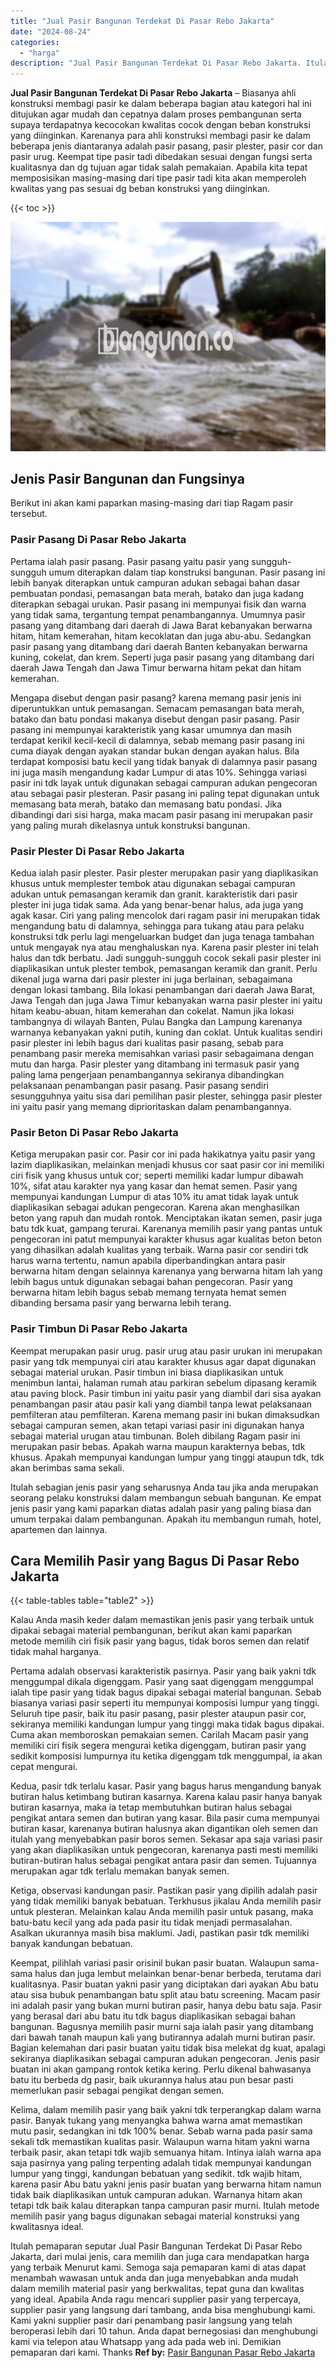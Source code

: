 ```yaml
---
title: "Jual Pasir Bangunan Terdekat Di Pasar Rebo Jakarta"
date: "2024-08-24"
categories: 
  - "harga"
description: "Jual Pasir Bangunan Terdekat Di Pasar Rebo Jakarta. Itulah pemaparan seputar Jual Pasir Bangunan Terdekat Di Pasar Rebo Jakarta, dari mulai jenis, cara memil..."
---
```


**Jual Pasir Bangunan Terdekat Di Pasar Rebo Jakarta** – Biasanya ahli konstruksi membagi pasir ke dalam beberapa bagian atau kategori hal ini ditujukan agar mudah dan cepatnya dalam proses pembangunan serta supaya terdapatnya kecocokan kwalitas cocok dengan beban konstruksi yang diinginkan. Karenanya para ahli konstruksi membagi pasir ke dalam beberapa jenis diantaranya adalah pasir pasang, pasir plester, pasir cor dan pasir urug. Keempat tipe pasir tadi dibedakan sesuai dengan fungsi serta kualitasnya dan dg tujuan agar tidak salah pemakaian. Apabila kita tepat memposisikan masing-masing dari tipe pasir tadi kita akan memperoleh kwalitas yang pas sesuai dg beban konstruksi yang diinginkan.

{{< toc >}}

![Jual Pasir Bangunan Terdekat Di Pasar Rebo Jakarta](/images/jual-pasir-bangunan-42.png)

## Jenis Pasir Bangunan dan Fungsinya

Berikut ini akan kami paparkan masing-masing dari tiap Ragam pasir tersebut.

### Pasir Pasang Di Pasar Rebo Jakarta

Pertama ialah pasir pasang. Pasir pasang yaitu pasir yang sungguh-sungguh umum diterapkan dalam tiap konstruksi bangunan. Pasir pasang ini lebih banyak diterapkan untuk campuran adukan sebagai bahan dasar pembuatan pondasi, pemasangan bata merah, batako dan juga kadang diterapkan sebagai urukan. Pasir pasang ini mempunyai fisik dan warna yang tidak sama, tergantung tempat penambangannya. Umumnya pasir pasang yang ditambang dari daerah di Jawa Barat kebanyakan berwarna hitam, hitam kemerahan, hitam kecoklatan dan juga abu-abu. Sedangkan pasir pasang yang ditambang dari daerah Banten kebanyakan berwarna kuning, cokelat, dan krem. Seperti juga pasir pasang yang ditambang dari daerah Jawa Tengah dan Jawa Timur berwarna hitam pekat dan hitam kemerahan.

Mengapa disebut dengan pasir pasang? karena memang pasir jenis ini diperuntukkan untuk pemasangan. Semacam pemasangan bata merah, batako dan batu pondasi makanya disebut dengan pasir pasang. Pasir pasang ini mempunyai karakteristik yang kasar umumnya dan masih terdapat kerikil kecil-kecil di dalamnya, sebab memang pasir pasang ini cuma diayak dengan ayakan standar bukan dengan ayakan halus. Bila terdapat komposisi batu kecil yang tidak banyak di dalamnya pasir pasang ini juga masih mengandung kadar Lumpur di atas 10%. Sehingga variasi pasir ini tdk layak untuk digunakan sebagai campuran adukan pengecoran atau sebagai pasir plesteran. Pasir pasang ini paling tepat digunakan untuk memasang bata merah, batako dan memasang batu pondasi. Jika dibandingi dari sisi harga, maka macam pasir pasang ini merupakan pasir yang paling murah dikelasnya untuk konstruksi bangunan.

### Pasir Plester Di Pasar Rebo Jakarta

Kedua ialah pasir plester. Pasir plester merupakan pasir yang diaplikasikan khusus untuk memplester tembok atau digunakan sebagai campuran adukan untuk pemasangan keramik dan granit. karakteristik dari pasir plester ini juga tidak sama. Ada yang benar-benar halus, ada juga yang agak kasar. Ciri yang paling mencolok dari ragam pasir ini merupakan tidak mengandung batu di dalamnya, sehingga para tukang atau para pelaku konstruksi tdk perlu lagi mengeluarkan budget dan juga tenaga tambahan untuk mengayak nya atau menghaluskan nya. Karena pasir plester ini telah halus dan tdk berbatu. Jadi sungguh-sungguh cocok sekali pasir plester ini diaplikasikan untuk plester tembok, pemasangan keramik dan granit. Perlu dikenal juga warna dari pasir plester ini juga berlainan, sebagaimana dengan lokasi tambang. Bila lokasi penambangan dari daerah Jawa Barat, Jawa Tengah dan juga Jawa Timur kebanyakan warna pasir plester ini yaitu hitam keabu-abuan, hitam kemerahan dan cokelat. Namun jika lokasi tambangnya di wilayah Banten, Pulau Bangka dan Lampung karenanya warnanya kebanyakan yakni putih, kuning dan coklat. Untuk kualitas sendiri pasir plester ini lebih bagus dari kualitas pasir pasang, sebab para penambang pasir mereka memisahkan variasi pasir sebagaimana dengan mutu dan harga. Pasir plester yang ditambang ini termasuk pasir yang paling lama pengerjaan penambangannya sekiranya dibandingkan pelaksanaan penambangan pasir pasang. Pasir pasang sendiri sesungguhnya yaitu sisa dari pemilihan pasir plester, sehingga pasir plester ini yaitu pasir yang memang diprioritaskan dalam penambangannya.

### Pasir Beton Di Pasar Rebo Jakarta

Ketiga merupakan pasir cor. Pasir cor ini pada hakikatnya yaitu pasir yang lazim diaplikasikan, melainkan menjadi khusus cor saat pasir cor ini memiliki ciri fisik yang khusus untuk cor; seperti memiliki kadar lumpur dibawah 10%, sifat atau karakter nya yang kasar dan hemat semen. Pasir yang mempunyai kandungan Lumpur di atas 10% itu amat tidak layak untuk diaplikasikan sebagai adukan pengecoran. Karena akan menghasilkan beton yang rapuh dan mudah rontok. Menciptakan ikatan semen, pasir juga batu tdk kuat, gampang terurai. Karenanya memilih pasir yang pantas untuk pengecoran ini patut mempunyai karakter khusus agar kualitas beton beton yang dihasilkan adalah kualitas yang terbaik. Warna pasir cor sendiri tdk harus warna tertentu, namun apabila diperbandingkan antara pasir berwarna hitam dengan selainnya karenanya yang berwarna hitam lah yang lebih bagus untuk digunakan sebagai bahan pengecoran. Pasir yang berwarna hitam lebih bagus sebab memang ternyata hemat semen dibanding bersama pasir yang berwarna lebih terang.

### Pasir Timbun Di Pasar Rebo Jakarta

Keempat merupakan pasir urug. pasir urug atau pasir urukan ini merupakan pasir yang tdk mempunyai ciri atau karakter khusus agar dapat digunakan sebagai material urukan. Pasir timbun ini biasa diaplikasikan untuk menimbun lantai, halaman rumah atau parkiran sebelum dipasang keramik atau paving block. Pasir timbun ini yaitu pasir yang diambil dari sisa ayakan penambangan pasir atau pasir kali yang diambil tanpa lewat pelaksanaan pemfilteran atau pemfilteran. Karena memang pasir ini bukan dimaksudkan sebagai campuran semen, akan tetapi variasi pasir ini digunakan hanya sebagai material urugan atau timbunan. Boleh dibilang Ragam pasir ini merupakan pasir bebas. Apakah warna maupun karakternya bebas, tdk khusus. Apakah mempunyai kandungan lumpur yang tinggi ataupun tdk, tdk akan berimbas sama sekali.

Itulah sebagian jenis pasir yang seharusnya Anda tau jika anda merupakan seorang pelaku konstruksi dalam membangun sebuah bangunan. Ke empat jenis pasir yang kami paparkan diatas adalah pasir yang paling biasa dan umum terpakai dalam pembangunan. Apakah itu membangun rumah, hotel, apartemen dan lainnya.

## Cara Memilih Pasir yang Bagus Di Pasar Rebo Jakarta

{{< table-tables table="table2" >}}

Kalau Anda masih keder dalam memastikan jenis pasir yang terbaik untuk dipakai sebagai material pembangunan, berikut akan kami paparkan metode memilih ciri fisik pasir yang bagus, tidak boros semen dan relatif tidak mahal harganya.

Pertama adalah observasi karakteristik pasirnya. Pasir yang baik yakni tdk menggumpal dikala digenggam. Pasir yang saat digenggam menggumpal ialah tipe pasir yang tidak bagus dipakai sebagai material bangunan. Sebab biasanya variasi pasir seperti itu mempunyai komposisi lumpur yang tinggi. Seluruh tipe pasir, baik itu pasir pasang, pasir plester ataupun pasir cor, sekiranya memiliki kandungan lumpur yang tinggi maka tidak bagus dipakai. Cuma akan memboroskan pemakaian semen. Carilah Macam pasir yang memiliki ciri fisik segera mengurai ketika digenggam, butiran pasir yang sedikit komposisi lumpurnya itu ketika digenggam tdk menggumpal, ia akan cepat mengurai.

Kedua, pasir tdk terlalu kasar. Pasir yang bagus harus mengandung banyak butiran halus ketimbang butiran kasarnya. Karena kalau pasir hanya banyak butiran kasarnya, maka ia tetap membutuhkan butiran halus sebagai pengikat antara semen dan butiran yang kasar. Bila pasir cuma mempunyai butiran kasar, karenanya butiran halusnya akan digantikan oleh semen dan itulah yang menyebabkan pasir boros semen. Sekasar apa saja variasi pasir yang akan diaplikasikan untuk pengecoran, karenanya pasti mesti memiliki butiran-butiran halus sebagai pengikat antara pasir dan semen. Tujuannya merupakan agar tdk terlalu memakan banyak semen.

Ketiga, observasi kandungan pasir. Pastikan pasir yang dipilih adalah pasir yang tidak memiliki banyak bebatuan. Terkhusus jikalau Anda memilih pasir untuk plesteran. Melainkan kalau Anda memilih pasir untuk pasang, maka batu-batu kecil yang ada pada pasir itu tidak menjadi permasalahan. Asalkan ukurannya masih bisa maklumi. Jadi, pastikan pasir tdk memiliki banyak kandungan bebatuan.

Keempat, pilihlah variasi pasir orisinil bukan pasir buatan. Walaupun sama-sama halus dan juga lembut melainkan benar-benar berbeda, terutama dari kualitasnya. Pasir buatan yakni pasir yang diciptakan dari ayakan Abu batu atau sisa bubuk penambangan batu split atau batu screening. Macam pasir ini adalah pasir yang bukan murni butiran pasir, hanya debu batu saja. Pasir yang berasal dari abu batu itu tdk bagus diaplikasikan sebagai bahan bangunan. Bagusnya memilih pasir murni saja ialah pasir yang ditambang dari bawah tanah maupun kali yang butirannya adalah murni butiran pasir. Bagian kelemahan dari pasir buatan yaitu tidak bisa melekat dg kuat, apalagi sekiranya diaplikasikan sebagai campuran adukan pengecoran. Jenis pasir buatan ini akan gampang rontok ketika kering. Perlu dikenal bahwasanya batu itu berbeda dg pasir, baik ukurannya halus atau pun besar pasti memerlukan pasir sebagai pengikat dengan semen.

Kelima, dalam memilih pasir yang baik yakni tdk terperangkap dalam warna pasir. Banyak tukang yang menyangka bahwa warna amat memastikan mutu pasir, sedangkan ini tdk 100% benar. Sebab warna pada pasir sama sekali tdk memastikan kualitas pasir. Walaupun warna hitam yakni warna terbaik pasir, akan tetapi tdk wajib semuanya hitam. Intinya ialah warna apa saja pasirnya yang paling terpenting adalah tidak mempunyai kandungan lumpur yang tinggi, kandungan bebatuan yang sedikit. tdk wajib hitam, karena pasir Abu batu yakni jenis pasir buatan yang berwarna hitam namun tidak baik diaplikasikan untuk campuran adukan. Warnanya hitam akan tetapi tdk baik kalau diterapkan tanpa campuran pasir murni. Itulah metode memilih pasir yang bagus digunakan sebagai material konstruksi yang kwalitasnya ideal.

Itulah pemaparan seputar Jual Pasir Bangunan Terdekat Di Pasar Rebo Jakarta, dari mulai jenis, cara memilih dan juga cara mendapatkan harga yang terbaik Menurut kami. Semoga saja pemaparan kami di atas dapat menambah wawasan untuk anda dan juga menyebabkan anda mudah dalam memilih material pasir yang berkwalitas, tepat guna dan kwalitas yang ideal. Apabila Anda ragu mencari supplier pasir yang terpercaya, supplier pasir yang langsung dari tambang, anda bisa menghubungi kami. Kami yakni supplier pasir dari penambang pasir langsung yang telah beroperasi lebih dari 10 tahun. Anda dapat bernegosiasi dan menghubungi kami via telepon atau Whatsapp yang ada pada web ini. Demikian pemaparan dari kami. Thanks
**Ref by:** [Pasir Bangunan Pasar Rebo Jakarta](https://id.wikipedia.org/wiki/Pasir)
